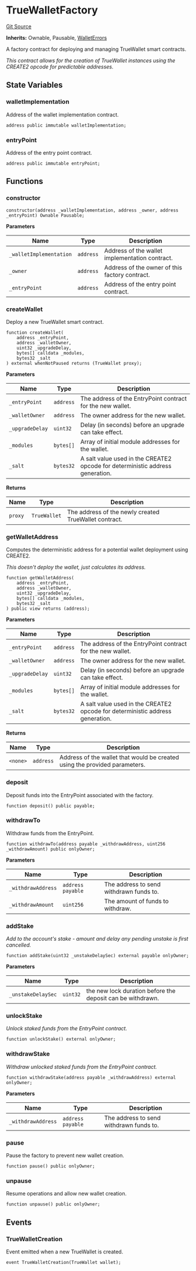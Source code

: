 # TrueWalletFactory
[Git Source](https://github.com/TrueWallet/contracts/blob/43e94f0622a36448f24323cfe74a0e2604784f80/src/wallet/TrueWalletFactory.sol)

**Inherits:**
Ownable, Pausable, [WalletErrors](/src/common/Errors.sol/contract.WalletErrors.md)

A factory contract for deploying and managing TrueWallet smart contracts.

*This contract allows for the creation of TrueWallet instances using the CREATE2 opcode for predictable addresses.*


## State Variables
### walletImplementation
Address of the wallet implementation contract.


```solidity
address public immutable walletImplementation;
```


### entryPoint
Address of the entry point contract.


```solidity
address public immutable entryPoint;
```


## Functions
### constructor


```solidity
constructor(address _walletImplementation, address _owner, address _entryPoint) Ownable Pausable;
```
**Parameters**

|Name|Type|Description|
|----|----|-----------|
|`_walletImplementation`|`address`|Address of the wallet implementation contract.|
|`_owner`|`address`|Address of the owner of this factory contract.|
|`_entryPoint`|`address`|Address of the entry point contract.|


### createWallet

Deploy a new TrueWallet smart contract.


```solidity
function createWallet(
    address _entryPoint,
    address _walletOwner,
    uint32 _upgradeDelay,
    bytes[] calldata _modules,
    bytes32 _salt
) external whenNotPaused returns (TrueWallet proxy);
```
**Parameters**

|Name|Type|Description|
|----|----|-----------|
|`_entryPoint`|`address`|The address of the EntryPoint contract for the new wallet.|
|`_walletOwner`|`address`|The owner address for the new wallet.|
|`_upgradeDelay`|`uint32`|Delay (in seconds) before an upgrade can take effect.|
|`_modules`|`bytes[]`|Array of initial module addresses for the wallet.|
|`_salt`|`bytes32`|A salt value used in the CREATE2 opcode for deterministic address generation.|

**Returns**

|Name|Type|Description|
|----|----|-----------|
|`proxy`|`TrueWallet`|The address of the newly created TrueWallet contract.|


### getWalletAddress

Computes the deterministic address for a potential wallet deployment using CREATE2.

*This doesn't deploy the wallet, just calculates its address.*


```solidity
function getWalletAddress(
    address _entryPoint,
    address _walletOwner,
    uint32 _upgradeDelay,
    bytes[] calldata _modules,
    bytes32 _salt
) public view returns (address);
```
**Parameters**

|Name|Type|Description|
|----|----|-----------|
|`_entryPoint`|`address`|The address of the EntryPoint contract for the new wallet.|
|`_walletOwner`|`address`|The owner address for the new wallet.|
|`_upgradeDelay`|`uint32`|Delay (in seconds) before an upgrade can take effect.|
|`_modules`|`bytes[]`|Array of initial module addresses for the wallet.|
|`_salt`|`bytes32`|A salt value used in the CREATE2 opcode for deterministic address generation.|

**Returns**

|Name|Type|Description|
|----|----|-----------|
|`<none>`|`address`|Address of the wallet that would be created using the provided parameters.|


### deposit

Deposit funds into the EntryPoint associated with the factory.


```solidity
function deposit() public payable;
```

### withdrawTo

Withdraw funds from the EntryPoint.


```solidity
function withdrawTo(address payable _withdrawAddress, uint256 _withdrawAmount) public onlyOwner;
```
**Parameters**

|Name|Type|Description|
|----|----|-----------|
|`_withdrawAddress`|`address payable`|The address to send withdrawn funds to.|
|`_withdrawAmount`|`uint256`|The amount of funds to withdraw.|


### addStake

*Add to the account's stake - amount and delay any pending unstake is first cancelled.*


```solidity
function addStake(uint32 _unstakeDelaySec) external payable onlyOwner;
```
**Parameters**

|Name|Type|Description|
|----|----|-----------|
|`_unstakeDelaySec`|`uint32`|the new lock duration before the deposit can be withdrawn.|


### unlockStake

*Unlock staked funds from the EntryPoint contract.*


```solidity
function unlockStake() external onlyOwner;
```

### withdrawStake

*Withdraw unlocked staked funds from the EntryPoint contract.*


```solidity
function withdrawStake(address payable _withdrawAddress) external onlyOwner;
```
**Parameters**

|Name|Type|Description|
|----|----|-----------|
|`_withdrawAddress`|`address payable`|The address to send withdrawn funds to.|


### pause

Pause the factory to prevent new wallet creation.


```solidity
function pause() public onlyOwner;
```

### unpause

Resume operations and allow new wallet creation.


```solidity
function unpause() public onlyOwner;
```

## Events
### TrueWalletCreation
Event emitted when a new TrueWallet is created.


```solidity
event TrueWalletCreation(TrueWallet wallet);
```

